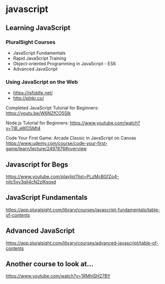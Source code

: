 # javascript  

## Learning JavaScript

### PluralSight Courses

- JavaScript Fundamentals
- Rapid JavaScript Training
- Object-oriented Programming in JavaScript - ES6
- Advanced JavaScript

### Using JavaScript on the Web

- https://jsfiddle.net/
- http://plnkr.co/


Completed JavaScript Tutorial for Beginners: https://youtu.be/W6NZfCO5SIk


Node.js Tutorial for Beginners: https://www.youtube.com/watch?v=TlB_eWDSMt4

Code Your First Game: Arcade Classic in JavaScript on Canvas  
https://www.udemy.com/course/code-your-first-game/learn/lecture/2497876#overview

## Javascript for Begs  

https://www.youtube.com/playlist?list=PLzMcBGfZo4-njtc5xy3qli4cN2zlKsoxd  

## JavaScript Fundamentals

https://app.pluralsight.com/library/courses/javascript-fundamentals/table-of-contents

## Advanced JavaScript 

https://app.pluralsight.com/library/courses/advanced-javascript/table-of-contents

## Another course to look at...

https://www.youtube.com/watch?v=1RMhlSH27BY
